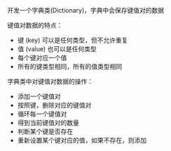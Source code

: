 
开发一个字典类(Dictionary)，字典中会保存键值对的数据

键值对数据的特点：
- 键 (key) 可以是任何类型，但不允许重复
- 值 (value) 也可以是任何类型
- 每个键对应一个值
- 所有的键类型相同，所有的值类型相同


字典类中对键值对数据的操作：
- 添加一个键值对
- 按照键，删除对应的键值对
- 循环每一个键值对
- 得到当前键值对的数量
- 判断某个键是否存在
- 重新设置某个键对应的值，如果不存在，则添加
